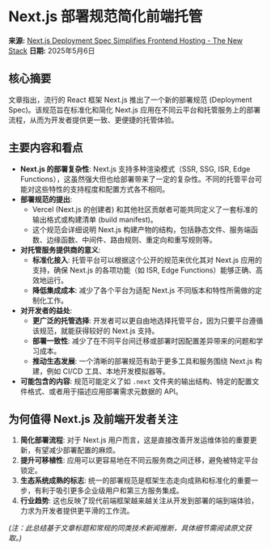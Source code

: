 # Next.js 部署规范简化前端托管

**来源:** [Next.js Deployment Spec Simplifies Frontend Hosting - The New Stack](https://thenewstack.io/frontend-development/)
**日期:** 2025年5月6日

## 核心摘要

文章指出，流行的 React 框架 Next.js 推出了一个新的部署规范 (Deployment Spec)。该规范旨在标准化和简化 Next.js 应用在不同云平台和托管服务上的部署流程，从而为开发者提供更一致、更便捷的托管体验。

## 主要内容和看点

*   **Next.js 的部署复杂性**: Next.js 支持多种渲染模式（SSR, SSG, ISR, Edge Functions），这虽然强大但也给部署带来了一定的复杂性。不同的托管平台可能对这些特性的支持程度和配置方式各不相同。
*   **部署规范的提出**:
    *   Vercel (Next.js 的创建者) 和其他社区贡献者可能共同定义了一套标准的输出格式或构建清单 (build manifest)。
    *   这个规范会详细说明 Next.js 构建产物的结构，包括静态文件、服务端函数、边缘函数、中间件、路由规则、重定向和重写规则等。
*   **对托管服务提供商的意义**:
    *   **标准化接入**: 托管平台可以根据这个公开的规范来优化其对 Next.js 应用的支持，确保 Next.js 的各项功能（如 ISR, Edge Functions）能够正确、高效地运行。
    *   **降低集成成本**: 减少了各个平台为适配 Next.js 不同版本和特性所需做的定制化工作。
*   **对开发者的益处**:
    *   **更广泛的托管选择**: 开发者可以更自由地选择托管平台，因为只要平台遵循该规范，就能获得较好的 Next.js 支持。
    *   **部署一致性**: 减少了在不同平台间迁移或部署时因配置差异带来的问题和学习成本。
    *   **推动生态发展**: 一个清晰的部署规范有助于更多工具和服务围绕 Next.js 构建，例如 CI/CD 工具、本地开发模拟器等。
*   **可能包含的内容**: 规范可能定义了如 `.next` 文件夹的输出结构、特定的配置文件格式、或者用于描述应用部署需求元数据的 API。

## 为何值得 Next.js 及前端开发者关注

1.  **简化部署流程**: 对于 Next.js 用户而言，这是直接改善开发运维体验的重要更新，有望减少部署配置的麻烦。
2.  **提升可移植性**: 应用可以更容易地在不同云服务商之间迁移，避免被特定平台锁定。
3.  **生态系统成熟的标志**: 统一的部署规范是框架生态走向成熟和标准化的重要一步，有利于吸引更多企业级用户和第三方服务集成。
4.  **行业趋势**: 这也反映了现代前端框架越来越关注从开发到部署的端到端体验，力求为开发者提供更平滑的工作流。

*(注：此总结基于文章标题和常规的同类技术新闻推断，具体细节需阅读原文获取。)* 